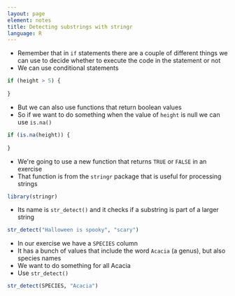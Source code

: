 ```yaml
---
layout: page
element: notes
title: Detecting substrings with stringr
language: R
---
```


* Remember that in `if` statements there are a couple of different things we can use to decide whether to execute the code in the statement or not
* We can use conditional statements

```r
if (height > 5) {
  
}
```

* But we can also use functions that return boolean values
* So if we want to do something when the value of `height` is null we can use `is.na()`

```r
if (is.na(height)) {
  
}
```

* We're going to use a new function that returns `TRUE` or `FALSE` in an exercise
* That function is from the `stringr` package that is useful for processing strings
  
```r
library(stringr)
```

* Its name is `str_detect()` and it checks if a substring is part of a larger string

```r
str_detect("Halloween is spooky", "scary")
```

* In our exercise we have a `SPECIES` column
* It has a bunch of values that include the word `Acacia` (a genus), but also species names
* We want to do something for all Acacia
* Use `str_detect()`

```r
str_detect(SPECIES, "Acacia")
```
